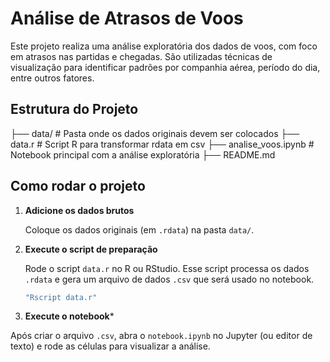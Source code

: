 # Análise de Atrasos de Voos

Este projeto realiza uma análise exploratória dos dados de voos, com foco em atrasos nas partidas e chegadas. São utilizadas técnicas de visualização para identificar padrões por companhia aérea, período do dia, entre outros fatores.

## Estrutura do Projeto

├── data/ # Pasta onde os dados originais devem ser colocados
├── data.r # Script R para transformar rdata em csv
├── analise_voos.ipynb # Notebook principal com a análise exploratória
├── README.md

## Como rodar o projeto

1. **Adicione os dados brutos**

   Coloque os dados originais (em `.rdata`) na pasta `data/`.

2. **Execute o script de preparação**

   Rode o script `data.r` no R ou RStudio. Esse script processa os dados `.rdata` e gera um arquivo de dados `.csv` que será usado no notebook.

   ```bash
   "Rscript data.r"

3. **Execute o notebook***

Após criar o arquivo `.csv`, abra o `notebook.ipynb` no Jupyter (ou editor de texto) e rode as células para visualizar a análise.
